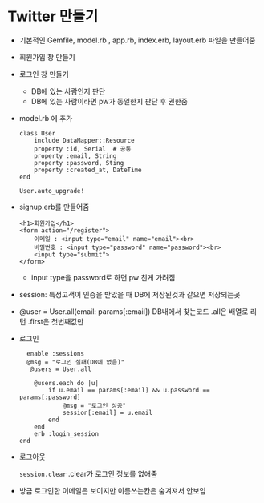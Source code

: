 # Twitter 만들기

- 기본적인 Gemfile, model.rb , app.rb, index.erb, layout.erb 파일을 만들어줌

- 회원가입 창 만들기

- 로그인 창 만들기

  - DB에 있는 사람인지 판단
  - DB에 있는 사람이라면 pw가 동일한지 판단 후 권한줌

- model.rb 에 추가

  ```
  class User
      include DataMapper::Resource
      property :id, Serial  # 공통
      property :email, String
      property :password, Sting
      property :created_at, DateTime
  end
  
  User.auto_upgrade!
  ```

  

- signup.erb를 만들어줌

  ```
  <h1>회원가입</h1>
  <form action="/register">
      이메일 : <input type="email" name="email"><br>
      비밀번호 : <input type="password" name="password"><br>
      <input type="submit">
  </form>
  ```

  - input type을 password로 하면 pw 친게 가려짐

- session:  특정고객이 인증을 받았을 때 DB에 저장된것과 같으면 저장되는곳

- @user = User.all(email: params[:email])  DB내에서 찾는코드      .all은 배열로 리턴   .first은 첫번째값만

- 로그인

  ```
    enable :sessions
    @msg = "로그인 실패(DB에 없음)"
     @users = User.all
     
      @users.each do |u|
          if u.email == params[:email] && u.password == params[:password]
              @msg = "로그인 성공"
              session[:email] = u.email
          end
      end
      erb :login_session
  end
  ```

  

- 로그아웃

  `session.clear`  .clear가 로그인 정보를 없애줌

- <input type="hidden" value="<%= session[:email]%>">   방금 로그인한 이메일은 보이지만 이름쓰는칸은 숨겨져서 안보임 